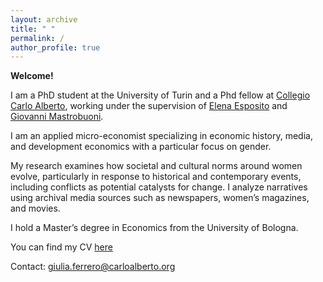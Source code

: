 ```yaml
---
layout: archive
title: " "
permalink: /
author_profile: true
---
```


**Welcome!**

I am a PhD student at the University of Turin and a Phd fellow at [Collegio
Carlo Alberto](https://www.phdpareto.carloalberto.org/giulia-ferrero/), working under the supervision of [Elena Esposito](https://www.elenaesposito.com/) and [Giovanni Mastrobuoni](https://sites.google.com/site/giovannimastrobuoni/).

I am an applied micro-economist specializing in economic history, media, and development
economics with a particular focus on gender. 

My research examines how societal and cultural norms around women evolve, particularly in response to historical and
contemporary events, including conflicts as potential catalysts for change. I analyze narratives
using archival media sources such as newspapers, women’s magazines, and movies.

I hold a Master’s degree in Economics from the University of Bologna.

You can find my CV [here](https://www.dropbox.com/scl/fi/c6ei4qjv68oxd9aasa357/CV_Ferrero_2025.pdf?rlkey=3rdihh85jyylpcumom0hha3mr&st=w8rx0tmy&dl=0)

Contact: giulia.ferrero@carloalberto.org
